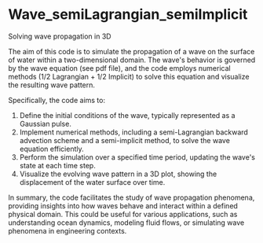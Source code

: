 # Wave_semiLagrangian_semiImplicit
Solving wave propagation in 3D

The aim of this code is to simulate the propagation of a wave on the surface of water within a two-dimensional domain. The wave's behavior is governed by the wave equation (see pdf file), and the code employs numerical methods (1/2 Lagrangian + 1/2 Implicit) to solve this equation and visualize the resulting wave pattern.

Specifically, the code aims to:

1. Define the initial conditions of the wave, typically represented as a Gaussian pulse.
2. Implement numerical methods, including a semi-Lagrangian backward advection scheme and a semi-implicit method, to solve the wave equation efficiently.
3. Perform the simulation over a specified time period, updating the wave's state at each time step.
4. Visualize the evolving wave pattern in a 3D plot, showing the displacement of the water surface over time.

In summary, the code facilitates the study of wave propagation phenomena, providing insights into how waves behave and interact within a defined physical domain. This could be useful for various applications, such as understanding ocean dynamics, modeling fluid flows, or simulating wave phenomena in engineering contexts.

